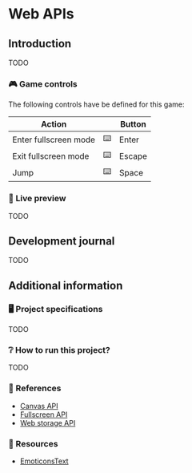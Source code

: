 # Web APIs

## Introduction

TODO

### 🎮 Game controls

The following controls have be defined for this game:

| Action | | Button |
| --- | --- | --- |
| Enter fullscreen mode | ⌨️ | Enter |
| Exit fullscreen mode | ⌨️ | Escape |
| Jump | ⌨️ | Space |

### 🎦 Live preview

TODO

## Development journal

TODO

## Additional information

### 🖥️ Project specifications

TODO

### ❔ How to run this project?

TODO

### 🔗 References

- [Canvas API](https://developer.mozilla.org/en-US/docs/Web/API/Canvas_API)
- [Fullscreen API](https://developer.mozilla.org/en-US/docs/Web/API/Fullscreen_API)
- [Web storage API](https://developer.mozilla.org/en-US/docs/Web/API/Web_Storage_API)

### 🎨 Resources

- [EmoticonsText](https://www.emoticonstext.com/)